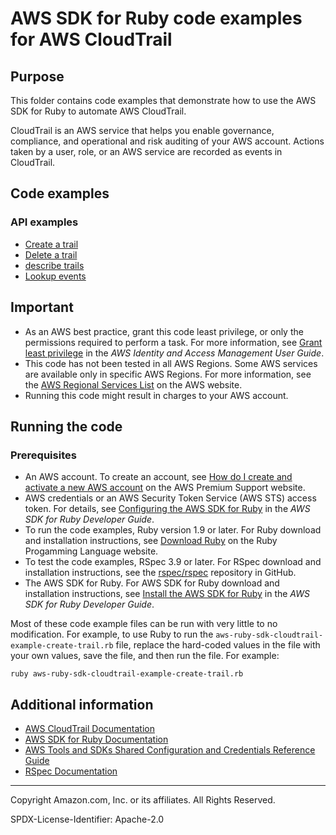 # AWS SDK for Ruby code examples for AWS CloudTrail

## Purpose
This folder contains code examples that demonstrate how to use the AWS SDK for Ruby to automate AWS CloudTrail.

CloudTrail is an AWS service that helps you enable governance, compliance, and operational and risk auditing 
of your AWS account. Actions taken by a user, role, or an AWS service are recorded as events in CloudTrail.

## Code examples

### API examples
- [Create a trail](./aws-ruby-sdk-cloudtrail-example-create-trail.rb)
- [Delete a trail](./aws-ruby-sdk-cloudtrail-example-delete-trail.rb)
- [describe trails](./aws-ruby-sdk-cloudtrail-example-describe-trails.rb)
- [Lookup events](./aws-ruby-sdk-cloudtrail-example-lookup-events.rb)

## Important

- As an AWS best practice, grant this code least privilege, or only the 
  permissions required to perform a task. For more information, see 
  [Grant least privilege](https://docs.aws.amazon.com/IAM/latest/UserGuide/best-practices.html#grant-least-privilege) 
  in the *AWS Identity and Access Management User Guide*.
- This code has not been tested in all AWS Regions. Some AWS services are 
  available only in specific AWS Regions. For more information, see the 
  [AWS Regional Services List](https://aws.amazon.com/about-aws/global-infrastructure/regional-product-services/)
  on the AWS website.
- Running this code might result in charges to your AWS account.

## Running the code

### Prerequisites

- An AWS account. To create an account, see [How do I create and activate a new AWS account](https://aws.amazon.com/premiumsupport/knowledge-center/create-and-activate-aws-account/) on the AWS Premium Support website.
- AWS credentials or an AWS Security Token Service (AWS STS) access token. For details, see 
  [Configuring the AWS SDK for Ruby](https://docs.aws.amazon.com/sdk-for-ruby/v3/developer-guide/setup-config.html) in the 
  *AWS SDK for Ruby Developer Guide*.
- To run the code examples, Ruby version 1.9 or later. For Ruby download and installation instructions, see 
  [Download Ruby](https://www.ruby-lang.org/en/downloads/) on the Ruby Progamming Language website.
- To test the code examples, RSpec 3.9 or later. For RSpec download and installation instructions, see the [rspec/rspec](https://github.com/rspec/rspec) repository in GitHub.
- The AWS SDK for Ruby. For AWS SDK for Ruby download and installation instructions, see 
  [Install the AWS SDK for Ruby](https://docs.aws.amazon.com/sdk-for-ruby/v3/developer-guide/setup-install.html) in the 
  *AWS SDK for Ruby Developer Guide*.

Most of these code example files can be run with very little to no modification. For example, to use Ruby
to run the `aws-ruby-sdk-cloudtrail-example-create-trail.rb` file, replace the hard-coded values in the file 
with your own values, save the file, and then run the file. For example:

```
ruby aws-ruby-sdk-cloudtrail-example-create-trail.rb
```

## Additional information
- [AWS CloudTrail Documentation](https://docs.aws.amazon.com/cloudtrail/)
- [AWS SDK for Ruby Documentation](https://docs.aws.amazon.com/sdk-for-ruby)
- [AWS Tools and SDKs Shared Configuration and Credentials Reference Guide](https://docs.aws.amazon.com/credref/latest/refdocs)
- [RSpec Documentation](https://rspec.info/documentation)

---
Copyright Amazon.com, Inc. or its affiliates. All Rights Reserved.

SPDX-License-Identifier: Apache-2.0
